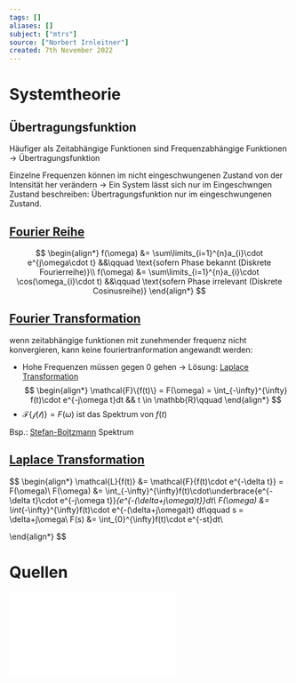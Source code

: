 ```yaml
---
tags: []
aliases: []
subject: ["mtrs"]
source: ["Norbert Irnleitner"]
created: 7th November 2022
---
```


# Systemtheorie

## Übertragungsfunktion

Häufiger als Zeitabhängige Funktionen sind Frequenzabhängige Funktionen -> Übertragungsfunktion

Einzelne Frequenzen können im nicht eingeschwungenen Zustand von der Intensität her verändern -> Ein System lässt sich nur im Eingeschwngen Zustand beschreiben: Übertragungsfunktion nur im eingeschwungenen Zustand.

## [Fourier Reihe](../Mathematik/mathe%20(4)/Fourier%20Reihe.md)

$$
\begin{align*}
f(\omega) &= \sum\limits_{i=1}^{n}a_{i}\cdot e^{j\omega\cdot t} &&\qquad \text{sofern Phase bekannt (Diskrete Fourierreihe)}\\
f(\omega) &= \sum\limits_{i=1}^{n}a_{i}\cdot \cos(\omega_{i}\cdot t) &&\qquad \text{sofern Phase irrelevant (Diskrete Cosinusreihe)}
\end{align*}
$$

## [Fourier Transformation](../Mathematik/mathe%20(4)/Fourier%20Transformation.md)

wenn zeitabhängige funktionen mit zunehmender frequenz nicht konvergieren, kann keine fouriertranformation angewandt werden:
- Hohe Frequenzen müssen gegen 0 gehen -> Lösung: [Laplace Transformation](../Mathematik/mathe%20(4)/Laplace%20Transformation.md)
$$
\begin{align*}
\mathcal{F}\{f(t)\} = F(\omega) = \int_{-\infty}^{\infty} f(t)\cdot e^{-j\omega t}dt && t \in \mathbb{R}\qquad 
\end{align*}
$$
- $\mathcal{F\{f(t)\}}= F(\omega)$ ist das Spektrum von $f(t)$

Bsp.: [Stefan-Boltzmann](../Physik/Schwarzkörperstrahlung.md) Spektrum 

## [Laplace Transformation](../Mathematik/mathe%20(4)/Laplace%20Transformation.md)

$$
\begin{align*}
\mathcal{L}\{f(t)\} &= \mathcal{F}\{f(t)\cdot e^{-\delta t}\} = F(\omega)\\
F(\omega) &= \int_{-\infty}^{\infty}f(t)\cdot\underbrace{e^{-\delta t}\cdot e^{-j\omega t}}_{e^{-(\delta+j\omega)t}}dt\\
F(\omega) &= \int_{-\infty}^{\infty}f(t)\cdot e^{-(\delta+j\omega)t} dt\qquad s = \delta+j\omega\\
F(s) &= \int_{0}^{\infty}f(t)\cdot e^{-st}dt\\

\end{align*}
$$

# Quellen

![MTRS 4-5](assets/pdf/MTRS%204-5.pdf)
